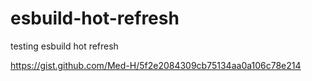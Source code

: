 # esbuild-hot-refresh

testing esbuild hot refresh

<https://gist.github.com/Med-H/5f2e2084309cb75134aa0a106c78e214>
